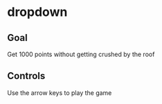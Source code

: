 # dropdown

## Goal
Get 1000 points without getting crushed by the roof 

## Controls 
Use the arrow keys to play the game 
